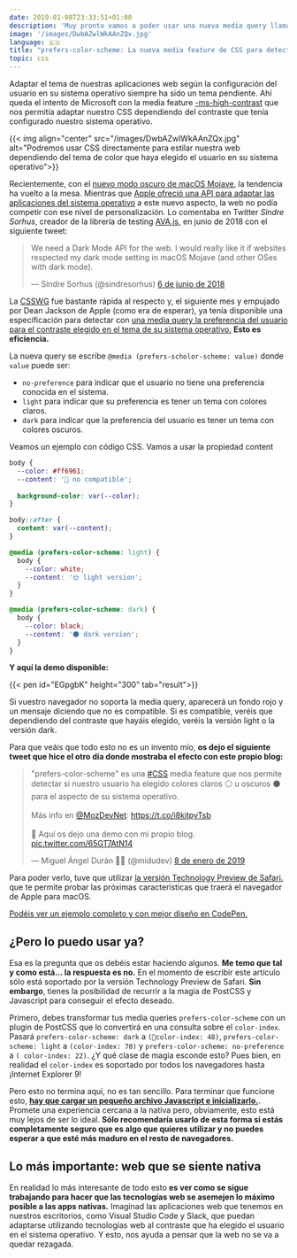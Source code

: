 ```yaml
---
date: 2019-01-08T23:33:51+01:00
description: 'Muy pronto vamos a poder usar una nueva media query llamada prefers-color-scheme que nos permitirá cambiar los colores de nuestro sitio dependiendo si el usuario ha elegido un aspecto claro u oscuro para su OS'
image: '/images/DwbAZwlWkAAnZQx.jpg'
language: 🇪🇸
title: "prefers-color-scheme: La nueva media feature de CSS para detectar el tema del usuario"
topic: css
---
```



Adaptar el tema de nuestras aplicaciones web según la configuración del usuario en su sistema operativo siempre ha sido un tema pendiente. Ahí queda el intento de Microsoft con la media feature [-ms-high-contrast](https://developer.mozilla.org/en-US/docs/Web/CSS/@media/-ms-high-contrast) que nos permitía adaptar nuestro CSS dependiendo del contraste que tenía configurado nuestro sistema operativo.

{{< img align="center" src="/images/DwbAZwlWkAAnZQx.jpg" alt="Podremos usar CSS directamente para estilar nuestra web dependiendo del tema de color que haya elegido el usuario en su sistema operativo">}}

Recientemente, con el [nuevo modo oscuro de macOS Mojave](https://www.theverge.com/2018/9/24/17896252/mac-os-mojave-review-updates-dark-mode-new-features), la tendencia ha vuelto a la mesa. Mientras que [Apple ofreció una API para adaptar las aplicaciones del sistema operativo](https://developer.apple.com/documentation/appkit/supporting_dark_mode_in_your_interface) a este nuevo aspecto, la web no podía competir con ese nivel de personalización. Lo comentaba en Twitter *Sindre Sorhus*, creador de la librería de testing [AVA.js](https://github.com/avajs), en junio de 2018 con el siguiente tweet:

<blockquote class="twitter-tweet" data-lang="es"><p lang="en" dir="ltr">We need a Dark Mode API for the web. I would really like it if websites respected my dark mode setting in macOS Mojave (and other OSes with dark mode).</p>&mdash; Sindre Sorhus (@sindresorhus) <a href="https://twitter.com/sindresorhus/status/1004413215554428929?ref_src=twsrc%5Etfw">6 de junio de 2018</a></blockquote>
<script async src="https://platform.twitter.com/widgets.js" charset="utf-8"></script>

La [CSSWG](https://drafts.csswg.org/) fue bastante rápida al respecto y, el siguiente mes y empujado por Dean Jackson de Apple (como era de esperar), ya tenía disponible una especificación para detectar con [una media query la preferencia del usuario para el contraste elegido en el tema de su sistema operativo.](https://drafts.csswg.org/mediaqueries-5/#prefers-color-scheme) **Esto es eficiencia.**

La nueva query se escribe `@media (prefers-scholor-scheme: value)` donde `value` puede ser:

- `no-preference` para indicar que el usuario no tiene una preferencia conocida en el sistema.
- `light` para indicar que su preferencia es tener un tema con colores claros.
- `dark` para indicar que la preferencia del usuario es tener un tema con colores oscuros.

Veamos un ejemplo con código CSS. Vamos a usar la propiedad content

```css
body {
  --color: #ff6961;
  --content: '🙅‍ no compatible';
  
  background-color: var(--color);
}

body::after {
  content: var(--content);
}

@media (prefers-color-scheme: light) {
  body {
    --color: white;
    --content: '🌞 light version';
  }
}

@media (prefers-color-scheme: dark) {
  body {
    --color: black;
    --content: '🌑 dark version';
  }
}
```

**Y aquí la demo disponible:**

{{< pen id="EGpgbK" height="300" tab="result">}}

Si vuestro navegador no soporta la media query, aparecerá un fondo rojo y un mensaje diciendo que no es compatible. Si es compatible, veréis que dependiendo del contraste que hayáis elegido, veréis la versión light o la versión dark.

Para que veáis que todo esto no es un invento mío, **os dejo el siguiente tweet que hice el otro día donde mostraba el efecto con este propio blog:**

<blockquote class="twitter-tweet" data-lang="es"><p lang="es" dir="ltr">&quot;prefers-color-scheme&quot; es una <a href="https://twitter.com/hashtag/CSS?src=hash&amp;ref_src=twsrc%5Etfw">#CSS</a> media feature que nos permite detectar si nuestro usuario ha elegido colores claros ⚪️ u oscuros ⚫️ para el aspecto de su sistema operativo.<br><br>Más info en <a href="https://twitter.com/MozDevNet?ref_src=twsrc%5Etfw">@MozDevNet</a>: <a href="https://t.co/i8kitpyTsb">https://t.co/i8kitpyTsb</a><br><br>👀 Aquí os dejo una demo con mi propio blog. <a href="https://t.co/65GT7AtN14">pic.twitter.com/65GT7AtN14</a></p>&mdash; Miguel Ángel Durán 👨‍💻 (@midudev) <a href="https://twitter.com/midudev/status/1082765722693062656?ref_src=twsrc%5Etfw">8 de enero de 2019</a></blockquote>
<script async src="https://platform.twitter.com/widgets.js" charset="utf-8"></script>

Para poder verlo, tuve que utilizar [la versión Technology Preview de Safari.](https://developer.apple.com/safari/technology-preview/) que te permite probar las próximas características que traerá el navegador de Apple para macOS. 

[Podéis ver un ejemplo completo y con mejor diseño en CodePen.](https://codepen.io/miduga/pen/LMXmYq)

## ¿Pero lo puedo usar ya?

Esa es la pregunta que os debéis estar haciendo algunos. **Me temo que tal y como está... la respuesta es no.** En el momento de escribir este artículo sólo está soportado por la versión Technology Preview de Safari. **Sin embargo**, tienes la posibilidad de recurrir a la magia de PostCSS y Javascript para conseguir el efecto deseado.

Primero, debes transformar tus media queries `prefers-color-scheme` con un plugin de PostCSS que lo convertirá en una consulta sobre el `color-index`. Pasará `prefers-color-scheme: dark` a `(color-index: 48)`, `prefers-color-scheme: light` a `(color-index: 70)` y `prefers-color-scheme: no-preference` a `( color-index: 22)`. ¿Y qué clase de magia esconde esto? Pues bien, en realidad el `color-index` es soportado por todos los navegadores hasta ¡Internet Explorer 9!

Pero esto no termina aquí, no es tan sencillo. Para terminar que funcione esto, **[hay que cargar un pequeño archivo Javascript e inicializarlo.](https://github.com/csstools/css-prefers-color-scheme/blob/master/README-BROWSER.md)**. Promete una experiencia cercana a la nativa pero, obviamente, esto está muy lejos de ser lo ideal. **Sólo recomendaría usarlo de esta forma si estás completamente seguro que es algo que quieres utilizar y no puedes esperar a que esté más maduro en el resto de navegadores.**

## Lo más importante: web que se siente nativa

En realidad lo más interesante de todo esto **es ver como se sigue trabajando para hacer que las tecnologías web se asemejen lo máximo posible a las apps nativas.** Imaginad las aplicaciones web que tenemos en nuestros escritorios, como Visual Studio Code y Slack, que puedan adaptarse utilizando tecnologías web al contraste que ha elegido el usuario en el sistema operativo. Y esto, nos ayuda a pensar que la web no se va a quedar rezagada.